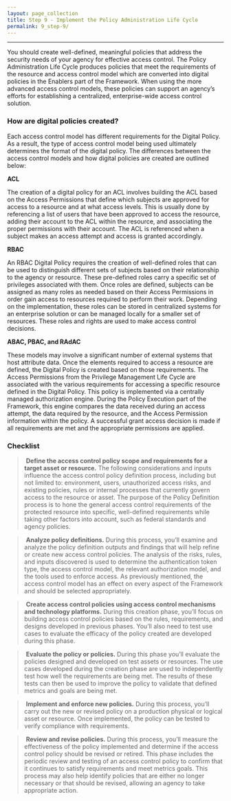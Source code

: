 ```yaml
---
layout: page_collection
title: Step 9 - Implement the Policy Administration Life Cycle
permalink: 9_step-9/
---
```

<script>
$(function() {
  $( "#accordion" ).accordion({
    heightStyle: "content",
    collapsible: "true",
    active: "false"
  });
});
</script>

<script src="https://use.fontawesome.com/e20c671b68.js"></script>
---------------------------------------------------------

You should create well-defined, meaningful policies that address the security needs of your agency for effective access control. The Policy Administration Life Cycle produces policies that meet the requirements of the resource and access control model which are converted into digital policies in the Enablers part of the Framework. When using the more advanced access control models, these policies can support an agency’s efforts for establishing a centralized, enterprise-wide access control solution.

<h3>How are digital policies created?</h3>
Each access control model has different requirements for the Digital Policy. As a result, the type of access control model being used ultimately determines the format of the digital policy. The differences between the access control models and how digital policies are created are outlined below:

<strong><span>ACL</span></strong><p><span>The creation of a digital policy for an ACL involves building the ACL based on the Access Permissions that define which subjects are approved for access to a resource and at what access levels. This is usually done by referencing a list of users that have been approved to access the resource, adding their account to the ACL within the resource, and associating the proper permissions with their account. The ACL is referenced when a subject makes an access attempt and access is granted accordingly.</span></p>

<strong><span>RBAC</span></strong><p><span>An RBAC Digital Policy requires the creation of well-defined roles that can be used to distinguish different sets of subjects based on their relationship to the agency or resource. These pre-defined roles carry a specific set of privileges associated with them. Once roles are defined, subjects can be assigned as many roles as needed based on their Access Permissions in order gain access to resources required to perform their work. Depending on the implementation, these roles can be stored in centralized systems for an enterprise solution or can be managed locally for a smaller set of resources. These roles and rights are used to make access control decisions.</span></p>

<strong><span>ABAC, PBAC, and RAdAC</span></strong><p><span>These models may involve a significant number of external systems that host attribute data. Once the elements required to access a resource are defined, the Digital Policy is created based on those requirements. The Access Permissions from the Privilege Management Life Cycle are associated with the various requirements for accessing a specific resource defined in the Digital Policy. This policy is implemented via a centrally managed authorization engine. During the Policy Execution part of the Framework, this engine compares the data received during an access attempt, the data required by the resource, and the Access Permission information within the policy. A successful grant access decision is made if all requirements are met and the appropriate permissions are applied.</span></p>


### Checklist

> <i class="fa fa-check-square-o"></i> &nbsp;**Define the access control policy scope and requirements for a target asset or resource.** The following considerations and inputs influence the access control policy definition process, including but not limited to: environment, users, unauthorized access risks, and existing policies, rules or internal processes that currently govern access to the resource or asset. The purpose of the Policy Definition process is to hone the general access control requirements of the protected resource into specific, well-defined requirements while taking other factors into account, such as federal standards and agency policies.

> <i class="fa fa-check-square-o"></i> &nbsp;**Analyze policy definitions.** During this process, you’ll examine and analyze the policy definition outputs and findings that will help refine or create new access control policies. The analysis of the risks, rules, and inputs discovered is used to determine the authentication token type, the access control model, the relevant authorization model, and the tools used to enforce access. As previously mentioned, the access control model has an effect on every aspect of the Framework and should be selected appropriately. 

> <i class="fa fa-check-square-o"></i> &nbsp;**Create access control policies using access control mechanisms and technology platforms.** During this creation phase, you’ll focus on building access control policies based on the rules, requirements, and designs developed in previous phases. You’ll also need to test use cases to evaluate the efficacy of the policy created are developed during this phase.

> <i class="fa fa-check-square-o"></i> &nbsp;**Evaluate the policy or policies.** During this phase you’ll evaluate the policies designed and developed on test assets or resources. The use cases developed during the creation phase are used to independently test how well the requirements are being met. The results of these tests can then be used to improve the policy to validate that defined metrics and goals are being met.

> <i class="fa fa-check-square-o"></i> &nbsp;**Implement and enforce new policies.** During this process, you’ll carry out the new or revised policy on a production physical or logical asset or resource.  Once implemented, the policy can be tested to verify compliance with requirements.

> <i class="fa fa-check-square-o"></i> &nbsp;**Review and revise policies.** During this process, you’ll measure the effectiveness of the policy implemented and determine if the access control policy should be revised or retired. This phase includes the periodic review and testing of an access control policy to confirm that it continues to satisfy requirements and meet metrics goals. This process may also help identify policies that are either no longer necessary or that should be revised, allowing an agency to take appropriate action.
